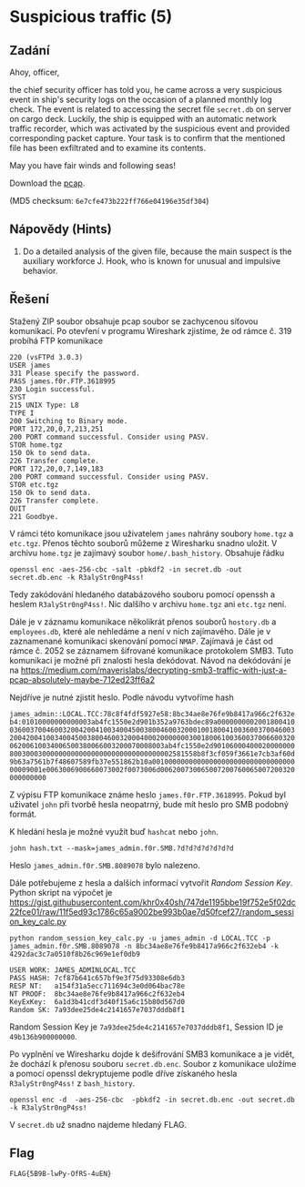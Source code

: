 # Suspicious traffic (5)

## Zadání

Ahoy, officer,

the chief security officer has told you, he came across a very suspicious event in ship's security logs on the occasion of a planned monthly log check. The event is related to accessing the secret file `secret.db` on server on cargo deck. Luckily, the ship is equipped with an automatic network traffic recorder, which was activated by the suspicious event and provided corresponding packet capture. Your task is to confirm that the mentioned file has been exfiltrated and to examine its contents.

May you have fair winds and following seas!

Download the [pcap](suspicious_traffic.zip).

(MD5 checksum: `6e7cfe473b222ff766e04196e35df304`)

## Nápovědy (Hints)

1. Do a detailed analysis of the given file, because the main suspect is the auxiliary workforce J. Hook, who is known for unusual and impulsive behavior.

## Řešení

Stažený ZIP soubor obsahuje pcap soubor se zachycenou síťovou komunikací. Po otevření v programu Wireshark zjistíme, že od rámce č. 319 probíhá FTP komunikace

```text
220 (vsFTPd 3.0.3)
USER james
331 Please specify the password.
PASS james.f0r.FTP.3618995
230 Login successful.
SYST
215 UNIX Type: L8
TYPE I
200 Switching to Binary mode.
PORT 172,20,0,7,213,251
200 PORT command successful. Consider using PASV.
STOR home.tgz
150 Ok to send data.
226 Transfer complete.
PORT 172,20,0,7,149,183
200 PORT command successful. Consider using PASV.
STOR etc.tgz
150 Ok to send data.
226 Transfer complete.
QUIT
221 Goodbye.
```

V rámci této komunikace jsou uživatelem `james` nahrány soubory `home.tgz` a `etc.tgz`. Přenos těchto souborů můžeme z Wiresharku snadno uložit. V archivu `home.tgz` je zajímavý soubor `home/.bash_history`. Obsahuje řádku

`openssl enc -aes-256-cbc -salt -pbkdf2 -in secret.db -out secret.db.enc -k R3alyStr0ngP4ss!`

Tedy zakódování hledaného databázového souboru pomocí openssh a heslem `R3alyStr0ngP4ss!`. Nic dalšího v archivu `home.tgz` ani `etc.tgz` není.

Dále je v záznamu komunikace několikrát přenos souborů `hostory.db` a `employees.db`, které ale nehledáme a není v nich zajímavého. Dále je v zaznamenané komunikaci skenování pomocí `NMAP`. Zajímavá je část od rámce č. 2052 se záznamem šifrované komunikace protokolem SMB3. Tuto komunikaci je možné při znalosti hesla dekódovat. Návod na dekódování je na <https://medium.com/maverislabs/decrypting-smb3-traffic-with-just-a-pcap-absolutely-maybe-712ed23ff6a2>

Nejdříve je nutné zjistit heslo. Podle návodu vytvoříme hash

`james_admin::LOCAL.TCC:78c8f4fdf5927e58:8bc34ae8e76fe9b8417a966c2f632eb4:01010000000000003ab4fc1550e2d901b352a9763bdec89a00000000020018004100360037004600320042004100340045003800460032000100180041003600370046003200420041003400450038004600320004000200000003001800610036003700660032006200610034006500380066003200070008003ab4fc1550e2d901060004000200000008003000300000000000000000000000000000002581558b8f3cf059f3661e7cb3af60d9b63a7561b7f48607589fb37e551862b10a0010000000000000000000000000000000000009001e0063006900660073002f0073006d006200730065007200760065007200320000000000`

Z výpisu FTP komunikace známe heslo `james.f0r.FTP.3618995`. Pokud byl uživatel `john` při tvorbě hesla neopatrný, bude mít heslo pro SMB podobný formát.

K hledání hesla je možné využít buď `hashcat` nebo `john`.

`john hash.txt --mask=james_admin.f0r.SMB.?d?d?d?d?d?d?d`

Heslo `james_admin.f0r.SMB.8089078` bylo nalezeno.

Dále potřebujeme z hesla a dalších informací vytvořit _Random Session Key_. Python skript na výpočet je <https://gist.githubusercontent.com/khr0x40sh/747de1195bbe19f752e5f02dc22fce01/raw/11f5ed93c1786c65a9002be993b0ae7d50fcef27/random_session_key_calc.py>

`python random_session_key_calc.py -u james_admin -d LOCAL.TCC -p james_admin.f0r.SMB.8089078 -n 8bc34ae8e76fe9b8417a966c2f632eb4 -k 4292dac3c7a0510f8b26c969e1ef0db9`

```text
USER WORK: JAMES_ADMINLOCAL.TCC
PASS HASH: 7cf87b641c657bf9e3f75d93308e6db3
RESP NT:   a154f31a5ecc711694c3e0d064bac78e
NT PROOF:  8bc34ae8e76fe9b8417a966c2f632eb4
KeyExKey:  6a1d3b41cdf3d40f15a6c15b80d567d0
Random SK: 7a93dee25de4c2141657e7037dddb8f1
```

Random Session Key je `7a93dee25de4c2141657e7037dddb8f1`, Session ID je `49b136b900000000`.

Po vyplnění ve Wiresharku dojde k dešifrování SMB3 komunikace a je vidět, že dochází k přenosu souboru `secret.db.enc`. Soubor z komunikace uložíme a pomocí openssl dekryptujeme podle dříve získaného hesla `R3alyStr0ngP4ss!` z `bash_history`.

`openssl enc -d  -aes-256-cbc  -pbkdf2 -in secret.db.enc -out secret.db -k R3alyStr0ngP4ss!`

V `secret.db` už snadno najdeme hledaný FLAG.

## Flag

`FLAG{5B9B-lwPy-OfRS-4uEN}`
